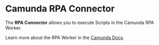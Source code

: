 # Camunda RPA Connector

The **RPA Connector** allows you to execute Scripts in the Camunda RPA Worker.

Learn more about the RPA Worker in the [Camunda Docs](https://docs.camunda.io/docs/next/components/RPA/getting-started/dev).